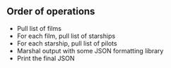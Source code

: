 ## Order of operations
- Pull list of films
- For each film, pull list of starships
- For each starship, pull list of pilots
- Marshal output with some JSON formatting library
- Print the final JSON
